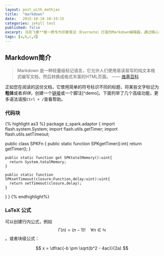 ---layout: post_with_mathjaxtitle:  "markdown"date:   2015-10-18 10:19:15categories: jekyll testpublished: falseexcerpt: 马克飞象**是一款专为印象笔记（Evernote）打造的Markdown编辑器，通过精心的设计与技术实现，配合印象笔记强大的存储和同步功能，带来前所未有的书写体验。tags: [a,b,c,d]---## Markdown简介> Markdown 是一种轻量级标记语言，它允许人们使用易读易写的纯文本格式编写文档，然后转换成格式丰富的HTML页面。    —— [维基百科](https://zh.wikipedia.org/wiki/Markdown)正如您在阅读的这份文档，它使用简单的符号标识不同的标题，将某些文字标记为**粗体**或者*斜体*，创建一个[链接](http://www.example.com)或一个脚注[^demo]。下面列举了几个高级功能，更多语法请按`Ctrl + /`查看帮助。 ### 代码块{% highlight as3 %}package z_spark.adaptor{  import flash.system.System;  import flash.utils.getTimer;  import flash.utils.setTimeout;  public class SPKFn  {    public static function SPKgetTimer():int{      return getTimer();    }        public static function get SPKtotalMemory():uint{      return System.totalMemory;    }        public static function SPKsetTimeout(closure:Function,delay:uint):uint{      return setTimeout(closure,delay);    }  }}{% endhighlight%}### LaTeX 公式可以创建行内公式，例如 $$\Gamma(n) = (n-1)!\quad\forall n\in\mathbb N$$。或者块级公式：$$  x = \dfrac{-b \pm \sqrt{b^2 - 4ac}}{2a} $$